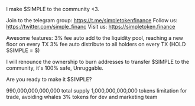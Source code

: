    I make $SIMPLE to the community <3. 

   Join to the telegram group: https://t.me/simpletokenfinance
   Follow us: https://twitter.com/simple_financ
   Visit us: https://simpletoken.finance

   Awesome features:
   3% fee auto add to the liquidity pool, reaching a new floor on every TX
   3% fee auto distribute to all holders on every TX (HOLD $SIMPLE = $) 
 
   I will renounce the ownership to burn addresses to transfer $SIMPLE to the community, it's 100% safe, Unruggable. 

   Are you ready to make it $SIMPLE? 

   990,000,000,000,000 total supply
   1,000,000,000,000 tokens limitation for trade, avoiding whales 
   3% tokens for dev and marketing team
